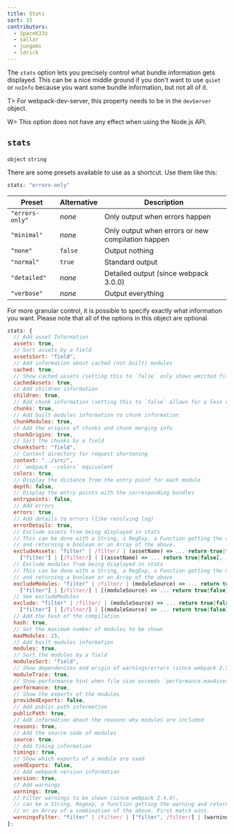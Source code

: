 ```yaml
---
title: Stats
sort: 15
contributors:
  - SpaceK33z
  - sallar
  - jungomi
  - ldrick
---
```


The `stats` option lets you precisely control what bundle information gets displayed. This can be a nice middle ground if you don't want to use `quiet` or `noInfo` because you want some bundle information, but not all of it.

T> For webpack-dev-server, this property needs to be in the `devServer` object.

W> This option does not have any effect when using the Node.js API.

## `stats`

`object` `string`

There are some presets available to use as a shortcut. Use them like this:

```js
stats: "errors-only"
```

| Preset | Alternative | Description |
|--------|-------------|-------------|
| `"errors-only"` | *none*  | Only output when errors happen |
| `"minimal"`     | *none*  | Only output when errors or new compilation happen |
| `"none"`        | `false` | Output nothing |
| `"normal"`      | `true`  | Standard output |
| `"detailed"`    | *none*  | Detailed output (since webpack 3.0.0) |
| `"verbose"`     | *none*  | Output everything |

For more granular control, it is possible to specify exactly what information you want. Please note that all of the options in this object are optional.

``` js
stats: {
  // Add asset Information
  assets: true,
  // Sort assets by a field
  assetsSort: "field",
  // Add information about cached (not built) modules
  cached: true,
  // Show cached assets (setting this to `false` only shows emitted files)
  cachedAssets: true,
  // Add children information
  children: true,
  // Add chunk information (setting this to `false` allows for a less verbose output)
  chunks: true,
  // Add built modules information to chunk information
  chunkModules: true,
  // Add the origins of chunks and chunk merging info
  chunkOrigins: true,
  // Sort the chunks by a field
  chunksSort: "field",
  // Context directory for request shortening
  context: "../src/",
  // `webpack --colors` equivalent
  colors: true,
  // Display the distance from the entry point for each module
  depth: false,
  // Display the entry points with the corresponding bundles
  entrypoints: false,
  // Add errors
  errors: true,
  // Add details to errors (like resolving log)
  errorDetails: true,
  // Exclude assets from being displayed in stats
  // This can be done with a String, a RegExp, a Function getting the assets name
  // and returning a boolean or an Array of the above.
  excludeAssets: "filter" | /filter/ | (assetName) => ... return true|false |
    ["filter"] | [/filter/] | [(assetName) => ... return true|false],
  // Exclude modules from being displayed in stats
  // This can be done with a String, a RegExp, a Function getting the modules source
  // and returning a boolean or an Array of the above.
  excludeModules: "filter" | /filter/ | (moduleSource) => ... return true|false |
    ["filter"] | [/filter/] | [(moduleSource) => ... return true|false],
  // See excludeModules
  exclude: "filter" | /filter/ | (moduleSource) => ... return true|false |
    ["filter"] | [/filter/] | [(moduleSource) => ... return true|false],
  // Add the hash of the compilation
  hash: true,
  // Set the maximum number of modules to be shown
  maxModules: 15,
  // Add built modules information
  modules: true,
  // Sort the modules by a field
  modulesSort: "field",
  // Show dependencies and origin of warnings/errors (since webpack 2.5.0)
  moduleTrace: true,
  // Show performance hint when file size exceeds `performance.maxAssetSize`
  performance: true,
  // Show the exports of the modules
  providedExports: false,
  // Add public path information
  publicPath: true,
  // Add information about the reasons why modules are included
  reasons: true,
  // Add the source code of modules
  source: true,
  // Add timing information
  timings: true,
  // Show which exports of a module are used
  usedExports: false,
  // Add webpack version information
  version: true,
  // Add warnings
  warnings: true,
  // Filter warnings to be shown (since webpack 2.4.0),
  // can be a String, Regexp, a function getting the warning and returning a boolean
  // or an Array of a combination of the above. First match wins.
  warningsFilter: "filter" | /filter/ | ["filter", /filter/] | (warning) => ... return true|false
};
```

